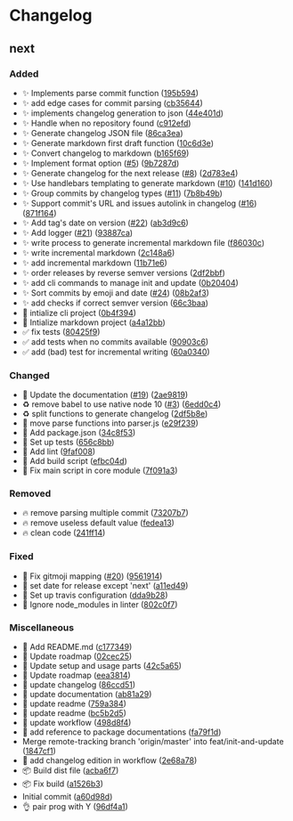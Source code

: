 # Changelog

<a name="next"></a>
## next

### Added

- :sparkles: Implements parse commit function ([195b594](https://github.com/frinyvonnick/gitmoji-changelog/commit/195b59431dde83a4cff26be5c3ab362d97a9604e))
- :sparkles: add edge cases for commit parsing ([cb35644](https://github.com/frinyvonnick/gitmoji-changelog/commit/cb35644a640cfe3cb2c246345fe25202d814c436))
- :sparkles: implements changelog generation to json ([44e401d](https://github.com/frinyvonnick/gitmoji-changelog/commit/44e401db08cc828fcc8c19b027350ac9d310773e))
- :sparkles: Handle when no repository found ([c912efd](https://github.com/frinyvonnick/gitmoji-changelog/commit/c912efd73b9b286711d468ccb73bf1a03bd6f848))
- :sparkles: Generate changelog JSON file ([86ca3ea](https://github.com/frinyvonnick/gitmoji-changelog/commit/86ca3eaefb18fd9c9b6bb4256ed2f6fa711aef59))
- :sparkles: Generate markdown first draft function ([10c6d3e](https://github.com/frinyvonnick/gitmoji-changelog/commit/10c6d3e20b82f5a0f6ce5cd372899e6519bc2412))
- :sparkles: Convert changelog to markdown ([b165f69](https://github.com/frinyvonnick/gitmoji-changelog/commit/b165f695f4c1a49ff16a5f03918545bfb36cf367))
- :sparkles: Implement format option ([#5](https://github.com/frinyvonnick/gitmoji-changelog/issues/5)) ([9b7287d](https://github.com/frinyvonnick/gitmoji-changelog/commit/9b7287d167637b7a02387cea135d1d7d44a90695))
- :sparkles: Generate changelog for the next release ([#8](https://github.com/frinyvonnick/gitmoji-changelog/issues/8)) ([2d783e4](https://github.com/frinyvonnick/gitmoji-changelog/commit/2d783e44e7d4b84a993237e27b95a5d27532426b))
- :sparkles: Use handlebars templating to generate markdown ([#10](https://github.com/frinyvonnick/gitmoji-changelog/issues/10)) ([141d160](https://github.com/frinyvonnick/gitmoji-changelog/commit/141d1601fd1fa3b278db05acbc8f47e2bb239bbf))
- :sparkles: Group commits by changelog types ([#11](https://github.com/frinyvonnick/gitmoji-changelog/issues/11)) ([7b8b49b](https://github.com/frinyvonnick/gitmoji-changelog/commit/7b8b49b366d3d51f0cc75f4ffb67efcd633cca16))
- :sparkles: Support commit&#x27;s URL and issues autolink in changelog ([#16](https://github.com/frinyvonnick/gitmoji-changelog/issues/16)) ([871f164](https://github.com/frinyvonnick/gitmoji-changelog/commit/871f16499acee400863a94976e2520a4bdbc6cea))
- :sparkles: Add tag&#x27;s date on version ([#22](https://github.com/frinyvonnick/gitmoji-changelog/issues/22)) ([ab3d9c6](https://github.com/frinyvonnick/gitmoji-changelog/commit/ab3d9c600e307dd0db16bc7abcbdf8a8a2c83ff5))
- :sparkles: Add logger ([#21](https://github.com/frinyvonnick/gitmoji-changelog/issues/21)) ([93887ca](https://github.com/frinyvonnick/gitmoji-changelog/commit/93887ca1f2e59263a31b3b700507aa1e9853118c))
- :sparkles: write process to generate incremental markdown file ([f86030c](https://github.com/frinyvonnick/gitmoji-changelog/commit/f86030c2b43f71d709eae9920be53dcfa91d34a4))
- :sparkles: write incremental markdown ([2c148a6](https://github.com/frinyvonnick/gitmoji-changelog/commit/2c148a696eede21e2a35740bb25ac34db87e2371))
- :sparkles: add incremental markdown ([11b71e6](https://github.com/frinyvonnick/gitmoji-changelog/commit/11b71e686c563e3cbfdfbd4ad5d076c174c82c2a))
- :sparkles: order releases by reverse semver versions ([2df2bbf](https://github.com/frinyvonnick/gitmoji-changelog/commit/2df2bbffc5218a9eb1556be61a8a401f2cc74799))
- :sparkles: add cli commands to manage init and update ([0b20404](https://github.com/frinyvonnick/gitmoji-changelog/commit/0b20404c2d537b117f600376924e3fff4959ac50))
- :sparkles: Sort commits by emoji and date ([#24](https://github.com/frinyvonnick/gitmoji-changelog/issues/24)) ([08b2af3](https://github.com/frinyvonnick/gitmoji-changelog/commit/08b2af3241a13f6ebae9c24a3a51ef10b60f2879))
- :sparkles: add checks if correct semver version ([66c3baa](https://github.com/frinyvonnick/gitmoji-changelog/commit/66c3baa904e2110cecbaf5bda166a545bb50d563))
- :tada: intialize cli project ([0b4f394](https://github.com/frinyvonnick/gitmoji-changelog/commit/0b4f39408e675f368c9562bd7645ac74abcd2293))
- :tada: Intialize markdown project ([a4a12bb](https://github.com/frinyvonnick/gitmoji-changelog/commit/a4a12bb4f7133e7e5e40436da4c884f135abf03d))
- :white_check_mark: fix tests ([80425f9](https://github.com/frinyvonnick/gitmoji-changelog/commit/80425f9009ab6ffc5e738cb6270f38189f34f28b))
- :white_check_mark: add tests when no commits available ([90903c6](https://github.com/frinyvonnick/gitmoji-changelog/commit/90903c61233418aeb12515c11b7f269e85bc9afc))
- :white_check_mark: add (bad) test for incremental writing ([60a0340](https://github.com/frinyvonnick/gitmoji-changelog/commit/60a034027315884f33b30d803e67faab049629f7))

### Changed

- :lipstick: Update the documentation ([#19](https://github.com/frinyvonnick/gitmoji-changelog/issues/19)) ([2ae9819](https://github.com/frinyvonnick/gitmoji-changelog/commit/2ae98191c6cd221115162789188ea4ebdaf91c2f))
- :recycle: remove babel to use native node 10 ([#3](https://github.com/frinyvonnick/gitmoji-changelog/issues/3)) ([6edd0c4](https://github.com/frinyvonnick/gitmoji-changelog/commit/6edd0c48591e935f3bcd7e73d48733e623f779d9))
- :recycle: split functions to generate changelog ([2df5b8e](https://github.com/frinyvonnick/gitmoji-changelog/commit/2df5b8e229aabf59a1e06664326faaa73871bb86))
- :truck: move parse functions into parser.js ([e29f239](https://github.com/frinyvonnick/gitmoji-changelog/commit/e29f239dee8dc393caee9d320371e54a37eb90ae))
- :wrench: Add package.json ([34c8f53](https://github.com/frinyvonnick/gitmoji-changelog/commit/34c8f53a58487a6368016de09989465cd2a96786))
- :wrench: Set up tests ([656c8bb](https://github.com/frinyvonnick/gitmoji-changelog/commit/656c8bbb506fc8f9064df1fc7aa64e2f1869751e))
- :wrench: Add lint ([9faf008](https://github.com/frinyvonnick/gitmoji-changelog/commit/9faf008d457d777afe0fa3443c34af510c1098fa))
- :wrench: Add build script ([efbc04d](https://github.com/frinyvonnick/gitmoji-changelog/commit/efbc04d902ac201b128a8e02692b778eff109b12))
- :wrench: Fix main script in core module ([7f091a3](https://github.com/frinyvonnick/gitmoji-changelog/commit/7f091a3900605ee9bc44e793ddbb10a7272112fa))

### Removed

- :fire: remove parsing multiple commit ([73207b7](https://github.com/frinyvonnick/gitmoji-changelog/commit/73207b70d85ad2371def0ec9045e5a6ea46fee8c))
- :fire: remove useless default value ([fedea13](https://github.com/frinyvonnick/gitmoji-changelog/commit/fedea1371f9f871de23ebd2b92f8925d070c3438))
- :fire: clean code ([241ff14](https://github.com/frinyvonnick/gitmoji-changelog/commit/241ff1497e4ecc06f45dbb3db50aead35b5acd13))

### Fixed

- :bug: Fix gitmoji mapping ([#20](https://github.com/frinyvonnick/gitmoji-changelog/issues/20)) ([9561914](https://github.com/frinyvonnick/gitmoji-changelog/commit/95619149e7ce7d26dcb4f1837a8c8bf351b1cb1c))
- :bug: set date for release except &#x27;next&#x27; ([a11ed49](https://github.com/frinyvonnick/gitmoji-changelog/commit/a11ed49ed62258115985f3fa9c8856c9fae96e07))
- :green_heart: Set up travis configuration ([dda9b28](https://github.com/frinyvonnick/gitmoji-changelog/commit/dda9b287989c1ca2e9513c4a5a4a3d1b6749e816))
- :green_heart: Ignore node_modules in linter ([802c0f7](https://github.com/frinyvonnick/gitmoji-changelog/commit/802c0f7dc29508876c6b4d178bbcc8274ee308b5))

### Miscellaneous

- :memo: Add README.md ([c177349](https://github.com/frinyvonnick/gitmoji-changelog/commit/c177349386dfd87ab41c58f8a317b0962a511207))
- :memo: Update roadmap ([02cec25](https://github.com/frinyvonnick/gitmoji-changelog/commit/02cec25ce329d68a02d1669913495108d93e2285))
- :memo: Update setup and usage parts ([42c5a65](https://github.com/frinyvonnick/gitmoji-changelog/commit/42c5a65daa3587d7260058a79de832a9037b6ccd))
- :memo: Update roadmap ([eea3814](https://github.com/frinyvonnick/gitmoji-changelog/commit/eea38147f18e5fd8eecbbcd055ce3473495a720a))
- :memo: update changelog ([86ccd51](https://github.com/frinyvonnick/gitmoji-changelog/commit/86ccd51322126db85e4b4181577504ce595e047a))
- :memo: update documentation ([ab81a29](https://github.com/frinyvonnick/gitmoji-changelog/commit/ab81a294dc069bf84461d174eed414d4c7e9671a))
- :memo: update readme ([759a384](https://github.com/frinyvonnick/gitmoji-changelog/commit/759a384f40b34a91c8649abd017815ee264b5139))
- :memo: update readme ([bc5b2d5](https://github.com/frinyvonnick/gitmoji-changelog/commit/bc5b2d51f42a99b56c613cc7d06525596b9d7a72))
- :memo: update workflow ([498d8f4](https://github.com/frinyvonnick/gitmoji-changelog/commit/498d8f4624bba225d33e74379a2171e8e7119bd2))
- :memo: add reference to package documentations ([fa79f1d](https://github.com/frinyvonnick/gitmoji-changelog/commit/fa79f1d4c2b790b1fe084db6c22e87f3978b2710))
- Merge remote-tracking branch &#x27;origin/master&#x27; into feat/init-and-update ([1847cf1](https://github.com/frinyvonnick/gitmoji-changelog/commit/1847cf1a2c2ee6256cd4c014cb8f109d53546a2c))
- :memo: add changelog edition in workflow ([2e68a78](https://github.com/frinyvonnick/gitmoji-changelog/commit/2e68a78152e62515924768b1049fd7731562a313))
- :package: Build dist file ([acba6f7](https://github.com/frinyvonnick/gitmoji-changelog/commit/acba6f776196d8312c470ccefce8be81bafd8d52))
- :package: Fix build ([a1526b3](https://github.com/frinyvonnick/gitmoji-changelog/commit/a1526b38e164b8471954e3dd0c658e10595ee966))
- Initial commit ([a60d98d](https://github.com/frinyvonnick/gitmoji-changelog/commit/a60d98def5bcbbef74a19db9e8f43af7a6ff6865))
- :ok_hand: pair prog with Y ([96df4a1](https://github.com/frinyvonnick/gitmoji-changelog/commit/96df4a16102358fd1d437220f171a942e78a37ab))


